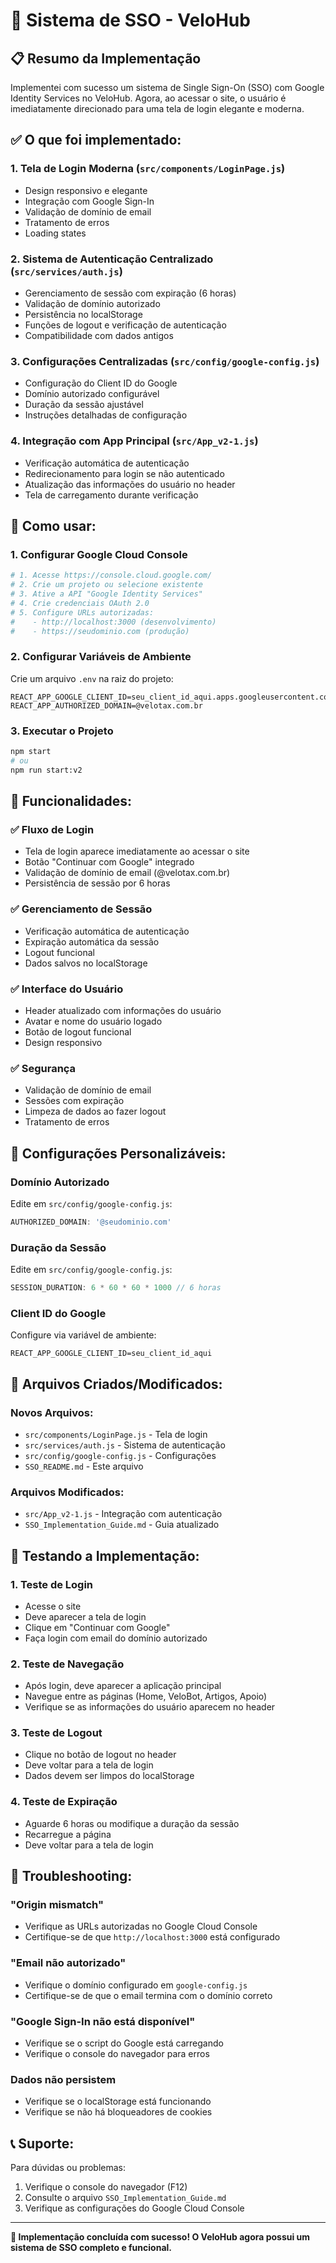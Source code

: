 # 🔐 Sistema de SSO - VeloHub

## 📋 Resumo da Implementação

Implementei com sucesso um sistema de Single Sign-On (SSO) com Google Identity Services no VeloHub. Agora, ao acessar o site, o usuário é imediatamente direcionado para uma tela de login elegante e moderna.

## ✅ O que foi implementado:

### 1. **Tela de Login Moderna** (`src/components/LoginPage.js`)
- Design responsivo e elegante
- Integração com Google Sign-In
- Validação de domínio de email
- Tratamento de erros
- Loading states

### 2. **Sistema de Autenticação Centralizado** (`src/services/auth.js`)
- Gerenciamento de sessão com expiração (6 horas)
- Validação de domínio autorizado
- Persistência no localStorage
- Funções de logout e verificação de autenticação
- Compatibilidade com dados antigos

### 3. **Configurações Centralizadas** (`src/config/google-config.js`)
- Configuração do Client ID do Google
- Domínio autorizado configurável
- Duração da sessão ajustável
- Instruções detalhadas de configuração

### 4. **Integração com App Principal** (`src/App_v2-1.js`)
- Verificação automática de autenticação
- Redirecionamento para login se não autenticado
- Atualização das informações do usuário no header
- Tela de carregamento durante verificação

## 🚀 Como usar:

### 1. **Configurar Google Cloud Console**
```bash
# 1. Acesse https://console.cloud.google.com/
# 2. Crie um projeto ou selecione existente
# 3. Ative a API "Google Identity Services"
# 4. Crie credenciais OAuth 2.0
# 5. Configure URLs autorizadas:
#    - http://localhost:3000 (desenvolvimento)
#    - https://seudominio.com (produção)
```

### 2. **Configurar Variáveis de Ambiente**
Crie um arquivo `.env` na raiz do projeto:
```env
REACT_APP_GOOGLE_CLIENT_ID=seu_client_id_aqui.apps.googleusercontent.com
REACT_APP_AUTHORIZED_DOMAIN=@velotax.com.br
```

### 3. **Executar o Projeto**
```bash
npm start
# ou
npm run start:v2
```

## 🎯 Funcionalidades:

### ✅ **Fluxo de Login**
- Tela de login aparece imediatamente ao acessar o site
- Botão "Continuar com Google" integrado
- Validação de domínio de email (@velotax.com.br)
- Persistência de sessão por 6 horas

### ✅ **Gerenciamento de Sessão**
- Verificação automática de autenticação
- Expiração automática da sessão
- Logout funcional
- Dados salvos no localStorage

### ✅ **Interface do Usuário**
- Header atualizado com informações do usuário
- Avatar e nome do usuário logado
- Botão de logout funcional
- Design responsivo

### ✅ **Segurança**
- Validação de domínio de email
- Sessões com expiração
- Limpeza de dados ao fazer logout
- Tratamento de erros

## 🔧 Configurações Personalizáveis:

### **Domínio Autorizado**
Edite em `src/config/google-config.js`:
```javascript
AUTHORIZED_DOMAIN: '@seudominio.com'
```

### **Duração da Sessão**
Edite em `src/config/google-config.js`:
```javascript
SESSION_DURATION: 6 * 60 * 60 * 1000 // 6 horas
```

### **Client ID do Google**
Configure via variável de ambiente:
```env
REACT_APP_GOOGLE_CLIENT_ID=seu_client_id_aqui
```

## 📁 Arquivos Criados/Modificados:

### **Novos Arquivos:**
- `src/components/LoginPage.js` - Tela de login
- `src/services/auth.js` - Sistema de autenticação
- `src/config/google-config.js` - Configurações
- `SSO_README.md` - Este arquivo

### **Arquivos Modificados:**
- `src/App_v2-1.js` - Integração com autenticação
- `SSO_Implementation_Guide.md` - Guia atualizado

## 🧪 Testando a Implementação:

### 1. **Teste de Login**
- Acesse o site
- Deve aparecer a tela de login
- Clique em "Continuar com Google"
- Faça login com email do domínio autorizado

### 2. **Teste de Navegação**
- Após login, deve aparecer a aplicação principal
- Navegue entre as páginas (Home, VeloBot, Artigos, Apoio)
- Verifique se as informações do usuário aparecem no header

### 3. **Teste de Logout**
- Clique no botão de logout no header
- Deve voltar para a tela de login
- Dados devem ser limpos do localStorage

### 4. **Teste de Expiração**
- Aguarde 6 horas ou modifique a duração da sessão
- Recarregue a página
- Deve voltar para a tela de login

## 🐛 Troubleshooting:

### **"Origin mismatch"**
- Verifique as URLs autorizadas no Google Cloud Console
- Certifique-se de que `http://localhost:3000` está configurado

### **"Email não autorizado"**
- Verifique o domínio configurado em `google-config.js`
- Certifique-se de que o email termina com o domínio correto

### **"Google Sign-In não está disponível"**
- Verifique se o script do Google está carregando
- Verifique o console do navegador para erros

### **Dados não persistem**
- Verifique se o localStorage está funcionando
- Verifique se não há bloqueadores de cookies

## 📞 Suporte:

Para dúvidas ou problemas:
1. Verifique o console do navegador (F12)
2. Consulte o arquivo `SSO_Implementation_Guide.md`
3. Verifique as configurações do Google Cloud Console

---

**🎉 Implementação concluída com sucesso! O VeloHub agora possui um sistema de SSO completo e funcional.**
